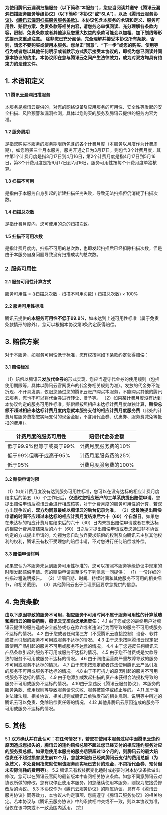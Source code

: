 **为使用腾讯云漏洞扫描服务（以下简称“本服务”），您应当阅读并遵守《腾讯云漏洞扫描服务服务等级协议》（以下简称“本协议”或“SLA”），以及[《腾讯云服务协议》](https://cloud.tencent.com/document/product/301/1967)、[《腾讯云漏洞扫描服务服务条款》](https://cloud.tencent.com/document/product/692/81774)。本协议包含本服务的术语和定义、服务可用性、赔偿方案、免责条款等相关内容，请您务必审慎阅读、充分理解各条款内容，限制、免责条款或者其他涉及您重大权益的条款可能会以加粗、加下划线等形式提示您重点注意。**
**除非您已充分阅读、完全理解并接受本协议所有条款，否则，请您不要购买或使用本服务。您单击“同意”、“下一步”或您的购买、使用等行为或者您以其他任何明示或者默示方式表示接受本协议的，即视为您已阅读并同意本协议的约束。本协议即在您与腾讯云之间产生法律效力，成为对双方均具有约束力的法律文件。**


## 1. 术语和定义
#### 1.1 腾讯云漏洞扫描服务
本服务是腾讯云提供的，对您的网络设备及应用服务的可用性、安全性等发起的安全扫描、风险预警和漏洞检测，具体以您购买的服务及腾讯云提供的服务内容为准。
#### 1.2 服务周期
是指您购买本服务的服务期限所包含的各个计费月度（本服务以月度作为计费周期），如您购买三个月本服务，服务开通之日为3月17日，则包含3个计费月度，其中第1个计费月度是指3月17日到4月16日，第2个计费月度是指4月17日到5月16日，第3个计费月度是指6月17日到7月16日。服务可用性按每个计费月度单独核算。
#### 1.3 扫描不可用
是指由于本服务自身引起的新建扫描任务失败，导致无法扫描但仍消耗了扫描次数。
#### 1.4 扫描总次数
是指计费月度内，您可使用的总的扫描次数。
#### 1.5 扫描不可用次数
是指计费月度内，扫描不可用的总次数，也即发起扫描后已经扣除扫描次数，但是由于本服务自身问题导致没有扫描成功的总次数。
### 2. 服务可用性
#### 2.1 服务可用性计算方式
服务可用性 = ((扫描总次数 - 扫描不可用次数) / 扫描总次数) × 100%
#### 2.2 服务可用性标准
腾讯云提供的**本服务可用性不低于99.9%**，如未达到上述可用性标准（属于免责条款情形的除外），您可以根据本协议第3条约定获得赔偿。

## 3. 赔偿方案
对于本服务，如服务可用性低于标准，您有权按照如下条款约定获得赔偿：
#### 3.1 赔偿标准
（1）赔偿以腾讯云**发放代金券**的形式实现，您应当遵守代金券的使用规则（包括使用期限等，具体以腾讯云官网发布的代金券相关规则为准）。发放的代金券不能折现、不开具发票，仅限您通过您的腾讯云账户购买本服务，不能购买其他的腾讯云服务，您也不可以将代金券进行转让、赠予等。
（2）如果某计费月度没有达到本协议约定的服务可用性标准，赔偿额按照相应未达标计费月度单独计算，**赔偿总额不超过相应未达标计费月度内您就本服务支付的相应计费月度服务费**（此处的计费月度服务费指您实际支付的现金金额，不含用代金券、优惠券、服务费减免等抵扣的费用）。

| 计费月度的服务可用性     | 赔偿代金券金额       |
| ------------------------ | -------------------- |
| 低于99.9%但等于或高于99% | 计费月度服务费的10%  |
| 低于99%但等于或高于95%   | 计费月度服务费的25%  |
| 低于95%                  | 计费月度服务费的100% |

#### 3.2 赔偿申请时限
（1）如某计费月度没有达到服务可用性标准，您可以在没有达标的相应计费月度结束后的第五（5）个工作日后，**仅通过您相应账户的工单系统提出赔偿申请**。您提出赔偿申请后腾讯云会进行相应核实，对于计费月度的服务可用性的计算，若双方出现争议的，**双方均同意最终以腾讯云的后台记录为准**。
（2）**您最晚提出赔偿申请的时间不应超过未达标的相应计费月度结束后六十（60）个自然日**。如果您在未达标的相应计费月度结束后的六十（60）日内未提出赔偿申请或者在未达标的相应计费月度结束后的六十（60）日之后才提出赔偿申请或者您通过非本协议约定的方式提出申请的，均视为您自动放弃要求赔偿的权利及向腾讯云主张其他权利的权利，腾讯云有权不受理您的赔偿申请，不对您进行任何赔偿或补偿。
#### 3.3 赔偿申请材料
如果您认为本服务未达到服务可用性标准的，您可以按照本服务等级协议中规定的时限发起赔偿申请。您的赔偿申请需至少与下列信息一同提供：
（1）一份详细的扫描过程说明报告。
（2）详细日期、时间、持续时间和其他服务不可用的相关细节，和相关截图。
（3）其他腾讯云出于合理原因要求您提供的信息。

## 4. 免责条款
**由以下原因导致的服务不可用，相应服务不可用时间不属于服务可用性的计算范畴和腾讯云的赔偿范畴，腾讯云无须向您承担责任：**
4.1 由于您或您的最终用户对腾讯云提供的服务造成安全威胁或存在欺诈或者违法行为而导致的服务不可用或服务不达标的情况。
4.2 由于您或者任何第三方（不受腾讯云直接控制）设备、软件或技术引起的服务不可用或服务不达标的情况。
4.3 由于您未按照腾讯云规定配置使用产品引起的服务不可用或服务不达标的情况。
4.4 由于您违反任何腾讯云产品条款引起的服务不可用或服务不达标的情况。
4.5 由于您不付费或是欠款导致的服务不可用或服务不达标的情况。
4.6 由于网络运营商严重故障导致的服务不可用或服务不达标的情况。
4.7 由于您未按规定或者违法使用腾讯云产品引发的服务不可用或服务不达标的情况。
4.8 由于不可抗力的原因引起的服务不可用或服务不达标的情况。
4.9 由于您添加或发起扫描的资产未获得合法授权导致的服务不可用或服务不达标的情况。
4.10由于您违反《腾讯云服务协议》、本服务的服务条款、使用规则等导致服务请求失败、服务被暂停或终止等的。
4.11 属于相关法律法规、相关协议、相关规则或腾讯云单独发布的相关规则、说明等中所述的腾讯云可以免责、免除赔偿责任等的情况。
4.12 其他非腾讯云原因造成的服务不可用或服务不达标的情况。

## 5. 其他
5.1 **双方确认并在此认可：在任何情况下，若您在使用本服务过程中因腾讯云违约原因造成您损失的，腾讯云的违约赔偿总额不超过您已经支付的相应违约服务对应的服务费总额。如果您使用本服务的服务期限超过12个月的，则腾讯云的最大赔偿责任不超过损害发生前12个月，您就本服务已经向腾讯云支付的费用总额（为免歧义，本处费用指您就使用该服务而实际已支付的现金，不包括代金券、预付但未实际消耗的费用等）。**
5.2 腾讯云有权根据变化适时或必要时对本协议条款做出修改，您可以在腾讯云官网的最新版本中查阅相关协议条款。如您不同意腾讯云对协议所做的修改，您有权停止使用本服务，如您继续使用本服务，则视为您接受修改后的协议。
5.3 本协议作为《腾讯云服务协议》的附属协议，具有与《腾讯云服务协议》同等效力，本协议未约定事项，您需遵守《腾讯云服务协议》的相关约定。若本协议与《腾讯云服务协议》中的条款相冲突或不一致，则以本协议为准，但仅在该冲突或不一致范围内适用。（完）
